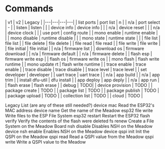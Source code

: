 ﻿# Commands

| v1 | v2 | Legacy |
|---|---|---|---|
| list ports | port list |  n |
| n/a | port select | - |
| listen | listen | |
| device info | device info | |
| n/a | device reset | |
| n/a | device clock | |
| use port | config route | 
| mono enable | runtime enable | |
| mono disable | runtime disable | |
| mono state | runtime state | |
| file list | file list |
| file delete | file delete |
| file read | file read |
| file write | file write |
| file initial | file initial |
| n/a | firmware list |
| download os | firmware download |
| n/a | firmware default |
| n/a | firmware delete |
| flash esp | firmware write esp |
| flash os | firmware write os |
| mono flash | flash write runtime |
| mono update rt | flash write runtime |
| trace enable | trace enable |
| trace disable | trace disable |
| trace level | trace level |
| set developer | developer |
| uart trace | uart trace |
| n/a | app build |
| n/a | app trim |
| install dfu-util | dfu install |
| app deploy | app deply |
| n/a | app run |
| flash erase | flash erase |
| debug | TODO|
| device provision | TODO |
| package create | TODO |
| package list | TODO |
| package publish | TODO |
| package upload | TODO |
| collection list | TODO |
| cloud | TODO |




Legacy List (are any of these still needed?)
  device mac        Read the ESP32's MAC address
  device name       Get the name of the Meadow
  esp32 file write  Write files to the ESP File System
  esp32 restart     Restart the ESP32
  flash verify      Verify the contents of the flash were deleted
  fs renew          Create a File System on the Meadow Board
  nsh disable       Disables NSH on the Meadow device
  nsh enable        Enables NSH on the Meadow device
  qspi init         Init the QSPI on the Meadow
  qspi read         Read a QSPI value from the Meadow
  qspi write        Write a QSPI value to the Meadow
